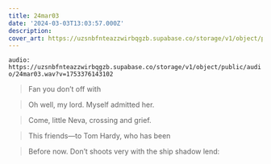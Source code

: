 ```yaml
---
title: 24mar03
date: '2024-03-03T13:03:57.000Z'
description: 
cover_art: https://uzsnbfnteazzwirbqgzb.supabase.co/storage/v1/object/public/cover-art/24mar03.png?v=1753374933793
---
```


`audio: https://uzsnbfnteazzwirbqgzb.supabase.co/storage/v1/object/public/audio/24mar03.wav?v=1753376143102`


> Fan you don’t off with

> Oh well, my lord. Myself admitted her.

> Come, little Neva, crossing and grief.

> This friends—to Tom Hardy, who has been

> Before now. Don’t shoots very with the ship shadow lend: